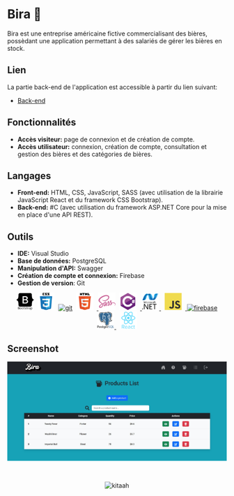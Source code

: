 
# Bira 🍻

Bira est une entreprise américaine fictive commercialisant des bières, possèdant une application permettant à des salariés de gérer les bières en stock.

## Lien

La partie back-end de l'application est accessible à partir du lien suivant:
- [Back-end](https://github.com/kitaah/BiraAPI)

## Fonctionnalités

- **Accès visiteur:** page de connexion et de création de compte.
- **Accès utilisateur:** connexion, création de compte, consultation et gestion des bières et des catégories de bières.


## Langages

- **Front-end:** HTML, CSS, JavaScript, SASS (avec utilisation de la librairie JavaScript React et du framework CSS Bootstrap).
- **Back-end:** #C (avec utilisation du framework ASP.NET Core pour la mise en place d'une API REST).


## Outils

- **IDE:** Visual Studio
- **Base de données:** PostgreSQL
- **Manipulation d'API:** Swagger
- **Création de compte et connexion:** Firebase
- **Gestion de version**: Git

<p align="center"><a href="https://getbootstrap.com" target="_blank" rel="noreferrer"><img src="https://raw.githubusercontent.com/devicons/devicon/master/icons/bootstrap/bootstrap-plain-wordmark.svg" alt="bootstrap" width="40" height="40"/></a>&nbsp;&nbsp;<a href="https://www.w3schools.com/css/" target="_blank" rel="noreferrer"><img src="https://raw.githubusercontent.com/devicons/devicon/master/icons/css3/css3-original-wordmark.svg" alt="css3" width="40" height="40"/></a>&nbsp;&nbsp;<a href="https://git-scm.com/" target="_blank" rel="noreferrer"><img src="https://www.vectorlogo.zone/logos/git-scm/git-scm-icon.svg" alt="git" width="40" height="40"/></a>&nbsp;&nbsp;<a href="https://www.w3.org/html/" target="_blank" rel="noreferrer"><img src="https://raw.githubusercontent.com/devicons/devicon/master/icons/html5/html5-original-wordmark.svg" alt="html5" width="40" height="40"/></a>&nbsp;&nbsp;<a href="https://sass-lang.com" target="_blank" rel="noreferrer"> <img src="https://raw.githubusercontent.com/devicons/devicon/master/icons/sass/sass-original.svg" alt="sass" width="40" height="40"/></a>&nbsp;&nbsp;<a href="https://www.w3schools.com/cs/" target="_blank" rel="noreferrer"><img src="https://raw.githubusercontent.com/devicons/devicon/master/icons/csharp/csharp-original.svg" alt="csharp" width="40" height="40"/></a>&nbsp;&nbsp;<a href="https://dotnet.microsoft.com/" target="_blank" rel="noreferrer"> <img src="https://raw.githubusercontent.com/devicons/devicon/master/icons/dot-net/dot-net-original-wordmark.svg" alt="dotnet" width="40" height="40"/> </a>&nbsp;&nbsp;<a href="https://developer.mozilla.org/en-US/docs/Web/JavaScript" target="_blank" rel="noreferrer"><img src="https://raw.githubusercontent.com/devicons/devicon/master/icons/javascript/javascript-original.svg" alt="javascript" width="40" height="40"/></a>&nbsp;&nbsp;<a href="https://firebase.google.com/" target="_blank" rel="noreferrer"> <img src="https://www.vectorlogo.zone/logos/firebase/firebase-icon.svg" alt="firebase" width="40" height="40"/> </a> <a href="https://www.postgresql.org" target="_blank" rel="noreferrer"> <img src="https://raw.githubusercontent.com/devicons/devicon/master/icons/postgresql/postgresql-original-wordmark.svg" alt="postgresql" width="40" height="40"/> </a> &nbsp;&nbsp;<a href="https://reactjs.org/" target="_blank" rel="noreferrer"><img src="https://raw.githubusercontent.com/devicons/devicon/master/icons/react/react-original-wordmark.svg" alt="react" width="40" height="40"/></a></p>


## Screenshot

<p><img src="screenshot.jpg" alt="screenshot de l'application Mooviz"></p><br>

<p align="center"><img src="https://komarev.com/ghpvc/?username=kitaah&color=ff69b4" alt="kitaah" /></p>